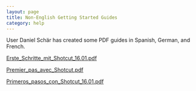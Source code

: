 ```yaml
---
layout: page
title: Non-English Getting Started Guides
category: help
---
```

User Daniel Schär has created some PDF guides in Spanish, German, and French.

[Erste_Schritte_mit_Shotcut_16.01.pdf](Erste_Schritte_mit_Shotcut_16.01.pdf)

[Premier_pas_avec_Shotcut.pdf](Premier_pas_avec_Shotcut.pdf)

[Primeros_pasos_con_Shotcut_16.01.pdf](Primeros_pasos_con_Shotcut_16.01.pdf)
